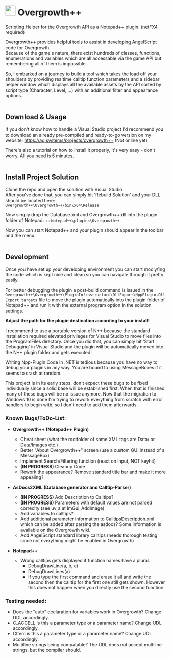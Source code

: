# <img width=32 height=32 src="Overgrowth++/Resources/rabbit.ico" /> Overgrowth++
Scripting Helper for the Overgrowth API as a Notepad++ plugin. (netFX4 required)

Overgrowth++ provides helpful tools to assist in developing AngelScript code for Overgrowth.<br>
Because of the game's nature, there exist hundreds of classes, functions, enumerations and variables
which are all accessable via the game API but remembering all of them is impossible.

So, I embarked on a journey to build a tool which takes the load off your shoulders by providing
realtime calltip function parameters and a sidebar helper window which displays all the available
assets by the API sorted by script type (Character, Level, ...) with an additional filter and appearance options.
<br><br>

## Download & Usage
If you don't know how to handle a Visual Studio project I'd recommend you to download an
already pre-compiled and ready-to-go version on my website: https://ag.systems/projects/overgrowth++ (Not online yet)

There's also a tutorial on how to install it properly, it's very easy - don't worry.
All you need is 5 minutes.
<br><br>

## Install Project Solution
Clone the repo and open the solution with Visual Studio.<br>
After you've done that, you can simply hit 'Rebuild Solution' and your DLL should be located here:<br>
``Overgrowth++\Overgrowth++\bin\x64\Release``

Now simply drop the Database.xml and Overgrowth++.dll into the plugin folder of Notepad++:
``Notepad++\plugins\Overgrowth++``

Now you can start Notepad++ and your plugin should appear in the toolbar and the menu.
<br><br>

## Development
Once you have set up your developing environment you can start modiyfing the code which is kept
nice and clean so you can navigate through it pretty easily.

For better debugging the plugin a post-build command is issued in the ``Overgrowth++\Overgrowth++\PluginInfrastructure\DllExport\NppPlugin.DllExport.targets`` file to move the plugin automatically into the plugin folder of Notepad++ and run it with the external program option in the solution settings.

**Adjust the path for the plugin destination according to your install!**

I recommend to use a portable version of N++ because the standard installation required elevated privileges for Visual Studio to move files into the ProgramFiles directory.
Once you did that, you can simply hit 'Start Debugging' in Visual Studio and the plugin will be automatically moved into the N++ plugin folder and gets executed!

Writing Npp-Plugin Code in .NET is tedious because you have no way to debug your plugins in any way.
You are bound to using MessageBoxes if it seems to crash at random.
<br>

This project is in its early steps, don't expect these bugs to be fixed individually since a solid base will be established first.
When that is finished, many of these bugs will be no issue anymore.
Now that the migration to Windows 10 is done I'm trying to rework everything from scratch with error handlers to begin with, so I don't need to add them afterwards.

 ### Known Bugs/ToDo-List:

- **Overgrowth++ (Notepad++ Plugin)**
  - Cheat sheet (what the rootfolder of some XML tags are Data/ or Data/Images etc.)
  - Better "About Overgrowth++" screen (use a custom GUI instead of a MessageBox)
  - Implement Search/Filtering function (react on input, NOT keyhit)
  - **(IN PROGRESS)** Cleanup Code
  - Rework the appearance? Remove standard title bar and make it more appealing?

- **AsDocs2XML (Database generator and Calltip-Parser)**
  - **(IN PROGRESS)** Add Description to Calltips?
  - **(IN PROGRESS)** Parameters with default values are not parsed correclty (see uv_a at ImGui_AddImage)
  - Add variables to calltips?
  - Add additional parameter information to CalltipsDescription.xml which can be added after parsing the asdocs? Some information is available on the Overgrowth wiki.
  - Add AngelScript standard library calltips (needs thorough testing since not everything might be enabled in Overgrowth)

- **Notepad++**
  - Wrong calltips gets displayed if function names have a plural.
    - DebugDrawLine(a, b, c)
    - DebugDrawLines(a)
    - If you type the first command and erase it all and write the second then the calltip for the first one still gets shown. However this does not happen when you directly use the second function.

### Testing needed:
- Does the "auto" declaration for variables work in Overgrowth? Change UDL accordingly.
- C_ACCELL is this a parameter type or a parameter name? Change UDL accordingly.
- CItem is this a parameter type or a parameter name? Change UDL accordingly.
- Multiline strings being compatable? The UDL does not accept multiline strings, but the compiler should.